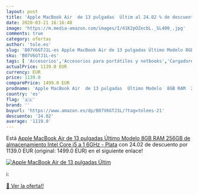 ```yaml
---
layout: post
title: 'Apple MacBook Air  de 13 pulgadas  Últim al 24.02 % de descuento'
date: 2020-03-21 16:16:48
image: 'https://m.media-amazon.com/images/I/41K2pOZecbL._SL400_.jpg'
comments: true
category: ofertas
author: 'tole.es'
slug: 'B07V6GTJ1L-es Apple MacBook Air de 13 pulgadas Último Modelo 8GB RAM...'
sku: 'B07V6GTJ1L-es'
tags: [ 'Accesorios','Accesorios para portátiles y netbooks','Cargadores y adaptadores para portátiles y netbooks','Cargadores y bases de carga para portátiles y netbooks','Informática','apple', ]
actualPrice: 1139.0 EUR
currency: EUR
price: 1139.0
comparePrice: 1499.0 EUR
prodname: 'Apple MacBook Air  de 13 pulgadas  Último Modelo  8GB RAM  256GB de almacenamiento  Intel Core i5 a 1 6GHz  - Plata'
country: 'es'
flag: '🇪🇸'
brand: ''
buyurl: 'https://www.amazon.es/dp/B07V6GTJ1L/?tag=tolees-21'
descuento: '24.02'
average: '1119.0'
---
```


Está [Apple MacBook Air  de 13 pulgadas  Último Modelo  8GB RAM  256GB de almacenamiento  Intel Core i5 a 1 6GHz  - Plata](https://www.amazon.es/dp/B07V6GTJ1L/?tag=tolees-21) con 24.02 de descuento por 1139.0 EUR (original: 1499.0 EUR) en el siguiente enlace!

[![Apple MacBook Air  de 13 pulgadas  Últim](https://m.media-amazon.com/images/I/41K2pOZecbL._SL400_.jpg)](https://www.amazon.es/dp/B07V6GTJ1L/?tag=tolees-21)

ℹ️:


[🛒 Ver la oferta!!](https://www.amazon.es/dp/B07V6GTJ1L/?tag=tolees-21)
